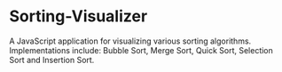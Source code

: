 # Sorting-Visualizer
A JavaScript application for visualizing various sorting algorithms. Implementations include: Bubble Sort, Merge Sort, Quick Sort, Selection Sort and Insertion Sort.
